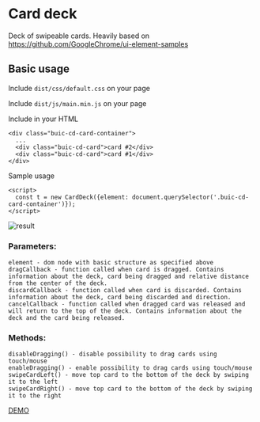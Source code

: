 # Card deck

Deck of swipeable cards. Heavily based on https://github.com/GoogleChrome/ui-element-samples

## Basic usage

Include `dist/css/default.css` on your page

Include `dist/js/main.min.js` on your page

Include in your HTML

    <div class="buic-cd-card-container">
      ...
      <div class="buic-cd-card">card #2</div>
      <div class="buic-cd-card">card #1</div>
    </div>

Sample usage

    <script>
      const t = new CardDeck({element: document.querySelector('.buic-cd-card-container')});
    </script>

![result](http://i.imgur.com/airbhXs.gif)

### Parameters:

    element - dom node with basic structure as specified above
    dragCallback - function called when card is dragged. Contains information about the deck, card being dragged and relative distance from the center of the deck.
    discardCallback - function called when card is discarded. Contains information about the deck, card being discarded and direction.
    cancelCallback - function called when dragged card was released and will return to the top of the deck. Contains information about the deck and the card being released.

### Methods:

    disableDragging() - disable possibility to drag cards using touch/mouse
    enableDragging() - enable possibility to drag cards using touch/mouse
    swipeCardLeft() - move top card to the bottom of the deck by swiping it to the left
    swipeCardRight() - move top card to the bottom of the deck by swiping it to the right

[DEMO](https://brainly.github.io/ui-components/components/card-deck/)
